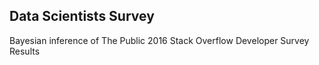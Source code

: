 ## Data Scientists Survey

Bayesian inference of The Public 2016 Stack Overflow Developer Survey Results
